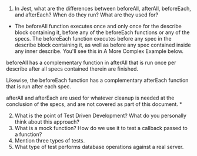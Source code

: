 <!-- Answers to the Short Answer Essay Questions go here -->

1.  In Jest, what are the differences between beforeAll, afterAll, beforeEach, and afterEach? When do they run? What are they used for?

* The beforeAll function executes once and only once for the describe block containing it, before any of the beforeEach functions or any of the specs.
  The beforeEach function executes before any spec in the describe block containing it, as well as before any spec contained inside any inner describe. You'll see this in A More Complex Example below.

beforeAll has a complementary function in afterAll that is run once per describe after all specs contained therein are finished.

Likewise, the beforeEach function has a complementary afterEach function that is run after each spec.

afterAll and afterEach are used for whatever cleanup is needed at the conclusion of the specs, and are not covered as part of this document. \*

2.  What is the point of Test Driven Development? What do you personally think about this approach?
3.  What is a mock function? How do we use it to test a callback passed to a function?
4.  Mention three types of tests.
5.  What type of test performs database operations against a real server.
